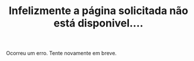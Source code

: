 ﻿---
layout: page
title: "Infelizmente a página solicitada não está disponivel...."
subheadline: "Erro HTTP 404"
#teaser: "Talvez a página tenha sido excluída!"
sitemap: false
permalink: "/404.html"
header:
   image_fullwidth: banner_eres2021.png
---
Ocorreu um erro. Tente novamente em breve.
